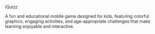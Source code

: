 iQuizz

A fun and educational mobile game designed for kids, featuring colorful graphics, engaging activities,
and age-appropriate challenges that make learning enjoyable and interactive.
